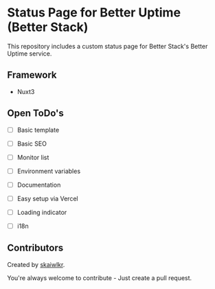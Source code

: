 # Status Page for Better Uptime (Better Stack)

This repository includes a custom status page for Better Stack's Better Uptime service.

## Framework
- Nuxt3

## Open ToDo's
- [ ] Basic template
- [ ] Basic SEO
- [ ] Monitor list
- [ ] Environment variables
- [ ] Documentation
- [ ] Easy setup via Vercel
- [ ] Loading indicator
- [ ] i18n


## Contributors
Created by [skaiwlkr](https://skaiwlkr.com).

You're always welcome to contribute - Just create a pull request.